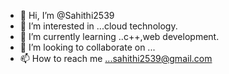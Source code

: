 - 👋 Hi, I’m @Sahithi2539
- 👀 I’m interested in ...cloud technology.
- 🌱 I’m currently learning ..c++,web development.
- 💞️ I’m looking to collaborate on ...
- 📫 How to reach me ...sahithi2539@gmail.com

<!---
Sahithi2539/Sahithi2539 is a ✨ special ✨ repository because its `README.md` (this file) appears on your GitHub profile.
You can click the Preview link to take a look at your changes.
--->
